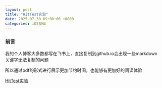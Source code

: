 ```yaml
---
layout: post
title: "HitTest实验"
date: 2025-07-30 09:00:00 +0800
categories: iOS基础
---
```

### 前言
我的个人博客大多数都写在飞书上，直接复制到github.io会出现一些markdown关键字无法复制的问题

所以通过pdf的形式进行展示更加节约时间，也能够有更加好的阅读体验

[HitTest实验](/menglan.github.io/从UIEvent到HitTest到Runloop.pdf)
